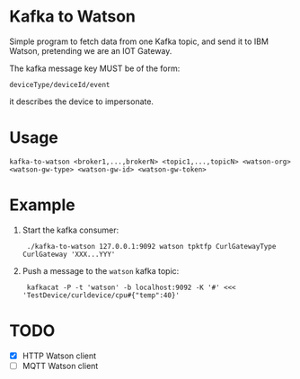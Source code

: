 Kafka to Watson
===============

Simple program to fetch data from one Kafka topic, and send it to IBM Watson, pretending we are an IOT Gateway.

The kafka message key MUST be of the form:

    deviceType/deviceId/event

it describes the device to impersonate.

# Usage

    kafka-to-watson <broker1,...,brokerN> <topic1,...,topicN> <watson-org> <watson-gw-type> <watson-gw-id> <watson-gw-token>

# Example

1. Start the kafka consumer:

        ./kafka-to-watson 127.0.0.1:9092 watson tpktfp CurlGatewayType CurlGateway 'XXX...YYY'

2. Push a message to the `watson` kafka topic:

        kafkacat -P -t 'watson' -b localhost:9092 -K '#' <<< 'TestDevice/curldevice/cpu#{"temp":40}'

# TODO

- [x] HTTP Watson client
- [ ] MQTT Watson client